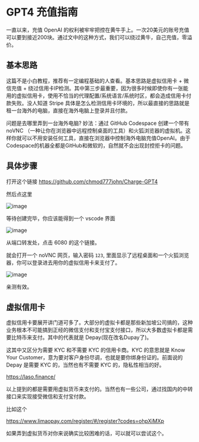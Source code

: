 # GPT4 充值指南
一直以来，充值 OpenAI 的权利被牢牢把控在黄牛手上。一次20美元的账号充值可以要到接近200块。通过文中的这种方式，我们可以绕过黄牛，自己充值，零溢价。
## 基本思路
这篇不是小白教程，推荐有一定编程基础的人查看。基本思路是虚拟信用卡 + 微信充值 + 绕过信用卡IP检测。其中第三步最重要，因为很多时候即使你有一张能用的虚拟信用卡，使用不恰当的代理配置/系统语言/系统时区，都会造成信用卡付款失败。没人知道 Stripe 具体是怎么检测信用卡环境的，所以最直接的思路就是租一台海外的电脑，直接在海外电脑上登录并且付款。

问题是去哪里弄到一台海外电脑? 妙法：通过 GitHub Codespace 创建一个带有 noVNC （一种让你在浏览器中远程控制桌面的工具）和火狐浏览器的虚拟机。这样你就可以不用安装任何工具，直接在浏览器中控制海外电脑充值OpenAI。由于Codespace的机器全都是GitHub和微软的，自然就不会出现封控拒卡的问题。

## 具体步骤
打开这个链接 https://github.com/chmod777john/Charge-GPT4

然后点这里

![image](https://github.com/chmod777john/Charge-GPT4/assets/146207719/ae3d3393-c859-4a42-ab23-70f046ec56b3)

等待创建完毕，你应该能得到一个 vscode 界面

![image](https://github.com/chmod777john/Charge-GPT4/assets/146207719/50e6ca25-d1a5-4872-ba8e-7fc7ff8aa351)


从端口转发处，点击 6080 的这个链接。

就会打开一个 noVNC 网页，输入密码 `123`, 里面显示了远程桌面和一个火狐浏览器，你可以登录进去用你的虚拟信用卡来支付了。

![image](https://github.com/chmod777john/Charge-GPT4/assets/146207719/6b8d1c17-261a-4eb8-88ab-2e3ff9210dd7)


亲测有效。

## 虚拟信用卡
虚拟信用卡要展开讲门道可多了。大部分的虚拟卡都是那些新加坡公司搞的，这种业务根本不可能搞到正经的微信支付和支付宝支付接口，所以大多数虚拟卡都是需要比特币来支付。其中的代表就是 Depay(现在改名Dupay了)。

这其中又区分为需要 KYC 和不需要 KYC 的信用卡商。KYC 的意思就是 Know Your Customer，意为要对客户身份尽调，也就是要你绑身份证的。前面说的 Depay 是需要 KYC 的，当然也有不需要 KYC 的，隐私性相当的好。

https://laso.finance/

以上提到的都是需要用虚拟货币来支付的。当然也有一些公司，通过找国内的中转接口来实现接受微信和支付宝付款。

比如这个

https://www.limaopay.com/register/#/register?codes=ohpXiMXp

如果弄到虚拟货币对你来说确实比较困难的话，可以就可以尝试这个。

